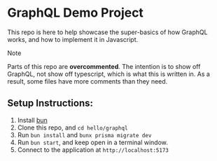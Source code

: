 # GraphQL Demo Project

This repo is here to help showcase the super-basics of how GraphQL works, and how to implement it in Javascript.

> [!NOTE]
> Parts of this repo are **overcommented**. The intention is to show off GraphQL, not show off typescript, which is what this is written in.
> As a result, some files have more comments than they need.

## Setup Instructions:

1. Install [bun](https://bun.sh)
2. Clone this repo, and `cd hello/graphql`
3. Run `bun install` and `bunx prisma migrate dev`
4. Run `bun start`, and keep open in a terminal window.
5. Connect to the application at `http://localhost:5173`